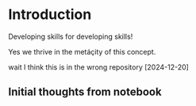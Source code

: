 # Introduction

Developing skills for developing skills!

Yes we thrive in the metáçity of this concept.

wait I think this is in the wrong repository [2024-12-20]

## Initial thoughts from notebook



